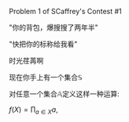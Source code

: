 Problem 1 of SCaffrey's Contest #1

"你的背包，爆搜搜了两年半"

"快把你的标称给我看"

时光荏苒啊

现在你手上有一个集合$\mathbb{S}$

对任意一个集合$\mathbb{A}$定义这样一种运算:

$f(X)=\prod_{a\in X}a,$